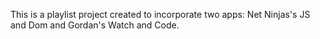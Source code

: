 This is a playlist project created to incorporate two apps: Net Ninjas's JS and Dom and Gordan's Watch and Code. 
